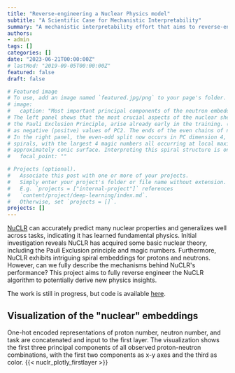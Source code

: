```yaml
---
title: "Reverse-engineering a Nuclear Physics model"
subtitle: "A Scientific Case for Mechanistic Interpretability"
summary: "A mechanistic interpretability effort that aims to reverse-engineer NuCLR, which accurately predicts nuclear properties and demonstrates an understanding of basic nuclear theory, to potentially derive new insights in nuclear physics."
authors:
- admin
tags: []
categories: []
date: "2023-06-21T00:00:00Z"
# lastMod: "2019-09-05T00:00:00Z"
featured: false
draft: false

# Featured image
# To use, add an image named `featured.jpg/png` to your page's folder. 
# image:
#   caption: "Most important principal components of the neutron embedding representations from (left) early and (right) late in the training.
# The left panel shows that the most crucial aspects of the nuclear shell model, namely the shell structure, including the magic numbers, and
# the Pauli Exclusion Principle, arise already early in the training. (The Pauli principle is evident with the even (odd) numbers represented
# as negative (positve) values of PC2. The ends of the even chains of numbers are the magic numbers where each nuclear shell become full.)
# In the right panel, the even-odd split now occurs in PC dimension 4, hence is not shown. The shell structure has grown into 3-dimensional
# spirals, with the largest 4 magic numbers all occurring at local maxima in PC2 and each shell represented as one revolution around an
# approximately conic surface. Interpreting this spiral structure is ongoing work."
#   focal_point: ""

# Projects (optional).
#   Associate this post with one or more of your projects.
#   Simply enter your project's folder or file name without extension.
#   E.g. `projects = ["internal-project"]` references 
#   `content/project/deep-learning/index.md`.
#   Otherwise, set `projects = []`.
projects: []
---
```

[NuCLR](https://arxiv.org/pdf/2306.06099.pdf) can accurately predict many nuclear properties and generalizes well across tasks, indicating it has learned fundamental physics. Initial investigation reveals NuCLR has acquired some basic nuclear theory, including the Pauli Exclusion principle and magic numbers. Furthermore, NuCLR exhibits intriguing spiral embeddings for protons and neutrons. However, can we fully describe the mechanisms behind NuCLR's performance? This project aims to fully reverse engineer the NuCLR algorithm to potentially derive new physics insights.

The work is still in progress, but code is available [here](https://github.com/okitouni/NuCLR-MechInterp/tree/main).

## Visualization of the "nuclear" embeddings
One-hot encoded representations of proton number, neutron number, and task are concatenated and input to the first layer. The visualization shows the first three principal components of all observed proton-neutron combinations, with the first two components as x-y axes and the third as color.
{{< nuclr_plotly_firstlayer >}}
